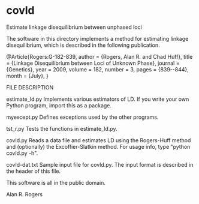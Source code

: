 covld
=====

Estimate linkage disequilibrium between unphased loci

The software in this directory implements a method for estimating linkage
disequilibrium, which is described in the following publication.

@Article{Rogers:G-182-839,
  author = 		 {Rogers, Alan R. and Chad Huff},
  title = 		 {Linkage Disequilibrium between Loci of Unknown Phase},
  journal = 	 {Genetics},
  year = 		 2009,
  volume = 	 182,
  number = 	 3,
  pages = 	 {839--844},
  month = 	 {July},
}

FILE                 DESCRIPTION

estimate_ld.py      Implements various estimators of LD.  If you write your
                    own Python program, import this as a package.

myexcept.py         Defines exceptions used by the other programs.

tst_r.py            Tests the functions in estimate_ld.py.

covld.py            Reads a data file and estimates LD using the Rogers-Huff
                    method and (optionally) the Excoffier-Slatkin method.
					For usage info, type "python covld.py -h".

covld-dat.txt       Sample input file for covld.py.  The input format is
                    described in the header of this file.

This software is all in the public domain.

Alan R. Rogers
